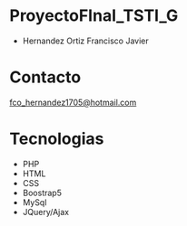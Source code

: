 # ProyectoFInal_TSTI_G

- Hernandez Ortiz Francisco Javier

# Contacto

fco_hernandez1705@hotmail.com


# Tecnologias

- PHP
- HTML
- CSS
- Boostrap5
- MySql
- JQuery/Ajax

